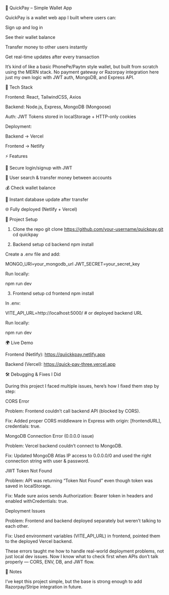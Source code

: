 💸 QuickPay – Simple Wallet App

QuickPay is a wallet web app I built where users can:

Sign up and log in

See their wallet balance

Transfer money to other users instantly

Get real-time updates after every transaction

It’s kind of like a basic PhonePe/Paytm style wallet, but built from scratch using the MERN stack. No payment gateway or Razorpay integration here just my own logic with JWT auth, MongoDB, and Express API.

🚀 Tech Stack

Frontend: React, TailwindCSS, Axios

Backend: Node.js, Express, MongoDB (Mongoose)

Auth: JWT Tokens stored in localStorage + HTTP-only cookies

Deployment:

Backend → Vercel

Frontend → Netlify

⚡ Features

🔑 Secure login/signup with JWT

👤 User search & transfer money between accounts

💰 Check wallet balance

📡 Instant database update after transfer

🌐 Fully deployed (Netlify + Vercel)

📂 Project Setup
1. Clone the repo
git clone https://github.com/your-username/quickpay.git
cd quickpay

2. Backend setup
cd backend
npm install


Create a .env file and add:

MONGO_URI=your_mongodb_url
JWT_SECRET=your_secret_key


Run locally:

npm run dev

3. Frontend setup
cd frontend
npm install


In .env:

VITE_API_URL=http://localhost:5000/   # or deployed backend URL


Run locally:

npm run dev

🌍 Live Demo

Frontend (Netlify): https://quiickkpay.netlify.app

Backend (Vercel): https://quick-pay-three.vercel.app

🛠 Debugging & Fixes I Did

During this project I faced multiple issues, here’s how I fixed them step by step:

CORS Error

Problem: Frontend couldn’t call backend API (blocked by CORS).

Fix: Added proper CORS middleware in Express with origin: [frontendURL], credentials: true.

MongoDB Connection Error (0.0.0.0 issue)

Problem: Vercel backend couldn’t connect to MongoDB.

Fix: Updated MongoDB Atlas IP access to 0.0.0.0/0 and used the right connection string with user & password.

JWT Token Not Found

Problem: API was returning “Token Not Found” even though token was saved in localStorage.

Fix: Made sure axios sends Authorization: Bearer token in headers and enabled withCredentials: true.

Deployment Issues

Problem: Frontend and backend deployed separately but weren’t talking to each other.

Fix: Used environment variables (VITE_API_URL) in frontend, pointed them to the deployed Vercel backend.

These errors taught me how to handle real-world deployment problems, not just local dev issues. Now I know what to check first when APIs don’t talk properly — CORS, ENV, DB, and JWT flow.

📌 Notes

I’ve kept this project simple, but the base is strong enough to add Razorpay/Stripe integration in future.
